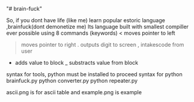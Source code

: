 "# brain-fuck" 


So, if you dont have life (like me) learn popular estoric language ,brainfuck(dont demonetize me)
Its  language built with smallest compiller ever possible using 8 commands (keywords)
< moves pointer to left
> moves pointer to right
. outputs digit to screen 
, intakescode from user
+ adds value to block
_ substracts value from block

syntax for tools, python must be installed to proceed
syntax for
python brainfuck.py <filename>
python converter.py
python repeater.py

ascii.png is for ascii table and
example.png is example